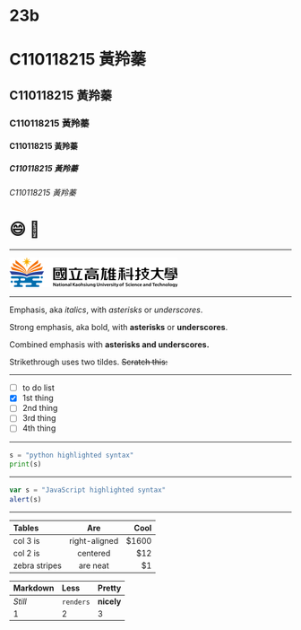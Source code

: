 # 23b
# C110118215 黃羚蓁
## C110118215 黃羚蓁
### C110118215 黃羚蓁
#### C110118215 黃羚蓁
##### C110118215 黃羚蓁
###### C110118215 黃羚蓁

# :smile:  🚴 

-----

![NKUST](logo.png "NKUST")

----
Emphasis, aka *italics*, with *asterisks* or *underscores*.

Strong emphasis, aka bold, with **asterisks** or **underscores**.

Combined emphasis with **asterisks and underscores.**

Strikethrough uses two tildes. ~~Scratch this:~~

---

- [ ] to do list
- [x] 1st thing
- [ ] 2nd thing
- [ ] 3rd thing
- [ ] 4th thing

---

```python code
s = "python highlighted syntax"
print(s)
```

---
```javascript code
var s = "JavaScript highlighted syntax"
alert(s)
```
---
| Tables | Are | Cool|
| :------------|:-----------:| ------:|
| col 3 is     |right-aligned|   $1600|
| col 2 is     | centered    |     $12|
| zebra stripes| are neat    |      $1|

| Markdown | Less | Pretty|
| :---         |:---        | :---      |
| *Still*      | `renders`  | **nicely**|
| 1            | 2          | 3         |

